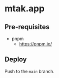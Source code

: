 # mtak.app

## Pre-requisites

* pnpm
  * <https://pnpm.io/>

## Deploy

Push to the `main` branch.
